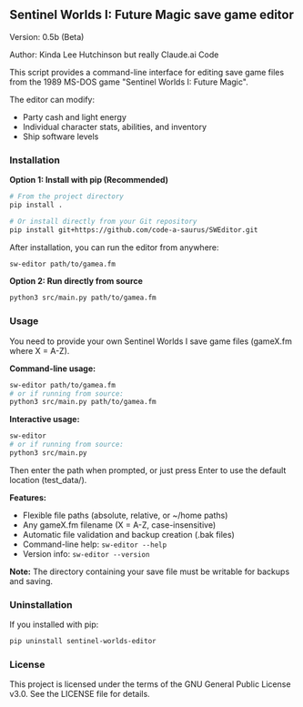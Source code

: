 ## Sentinel Worlds I: Future Magic save game editor
Version: 0.5b (Beta)

Author: Kinda Lee Hutchinson but really Claude.ai Code

This script provides a command-line interface for editing save game files
from the 1989 MS-DOS game "Sentinel Worlds I: Future Magic".

The editor can modify:
- Party cash and light energy
- Individual character stats, abilities, and inventory
- Ship software levels

### Installation

**Option 1: Install with pip (Recommended)**
```bash
# From the project directory
pip install .

# Or install directly from your Git repository
pip install git+https://github.com/code-a-saurus/SWEditor.git
```

After installation, you can run the editor from anywhere:
```bash
sw-editor path/to/gamea.fm
```

**Option 2: Run directly from source**
```bash
python3 src/main.py path/to/gamea.fm
```

### Usage

You need to provide your own Sentinel Worlds I save game files (gameX.fm where X = A-Z).

**Command-line usage:**
```bash
sw-editor path/to/gamea.fm
# or if running from source:
python3 src/main.py path/to/gamea.fm
```

**Interactive usage:**
```bash
sw-editor
# or if running from source:
python3 src/main.py
```
Then enter the path when prompted, or just press Enter to use the default location (test_data/).

**Features:**
- Flexible file paths (absolute, relative, or ~/home paths)
- Any gameX.fm filename (X = A-Z, case-insensitive)
- Automatic file validation and backup creation (.bak files)
- Command-line help: `sw-editor --help`
- Version info: `sw-editor --version`

**Note:** The directory containing your save file must be writable for backups and saving.

### Uninstallation

If you installed with pip:
```bash
pip uninstall sentinel-worlds-editor
```

### License
This project is licensed under the terms of the GNU General Public License
v3.0. See the LICENSE file for details.